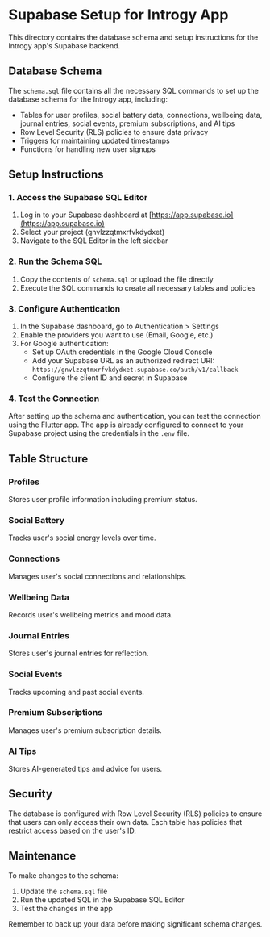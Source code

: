 # Supabase Setup for Introgy App

This directory contains the database schema and setup instructions for the Introgy app's Supabase backend.

## Database Schema

The `schema.sql` file contains all the necessary SQL commands to set up the database schema for the Introgy app, including:

- Tables for user profiles, social battery data, connections, wellbeing data, journal entries, social events, premium subscriptions, and AI tips
- Row Level Security (RLS) policies to ensure data privacy
- Triggers for maintaining updated timestamps
- Functions for handling new user signups

## Setup Instructions

### 1. Access the Supabase SQL Editor

1. Log in to your Supabase dashboard at [https://app.supabase.io](https://app.supabase.io)
2. Select your project (gnvlzzqtmxrfvkdydxet)
3. Navigate to the SQL Editor in the left sidebar

### 2. Run the Schema SQL

1. Copy the contents of `schema.sql` or upload the file directly
2. Execute the SQL commands to create all necessary tables and policies

### 3. Configure Authentication

1. In the Supabase dashboard, go to Authentication > Settings
2. Enable the providers you want to use (Email, Google, etc.)
3. For Google authentication:
   - Set up OAuth credentials in the Google Cloud Console
   - Add your Supabase URL as an authorized redirect URI: `https://gnvlzzqtmxrfvkdydxet.supabase.co/auth/v1/callback`
   - Configure the client ID and secret in Supabase

### 4. Test the Connection

After setting up the schema and authentication, you can test the connection using the Flutter app. The app is already configured to connect to your Supabase project using the credentials in the `.env` file.

## Table Structure

### Profiles
Stores user profile information including premium status.

### Social Battery
Tracks user's social energy levels over time.

### Connections
Manages user's social connections and relationships.

### Wellbeing Data
Records user's wellbeing metrics and mood data.

### Journal Entries
Stores user's journal entries for reflection.

### Social Events
Tracks upcoming and past social events.

### Premium Subscriptions
Manages user's premium subscription details.

### AI Tips
Stores AI-generated tips and advice for users.

## Security

The database is configured with Row Level Security (RLS) policies to ensure that users can only access their own data. Each table has policies that restrict access based on the user's ID.

## Maintenance

To make changes to the schema:
1. Update the `schema.sql` file
2. Run the updated SQL in the Supabase SQL Editor
3. Test the changes in the app

Remember to back up your data before making significant schema changes.
